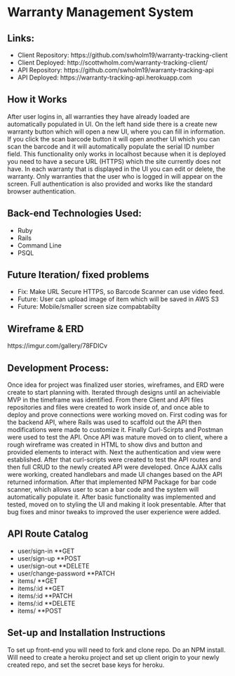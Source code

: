 <h1>Warranty Management System</h1>
<h2>Links:</h2>
<ul>
  <li>Client Repository: https://github.com/swholm19/warranty-tracking-client</li>
  <li>Client Deployed: http://scottwholm.com/warranty-tracking-client/</li>
  <li>API Repository: https://github.com/swholm19/warranty-tracking-api</li>
  <li>API Deployed: https://warranty-tracking-api.herokuapp.com</li>
</ul>

<h2>How it Works</h2>
<p>After user logins in, all warranties they have already loaded are automatically
populated in UI. On the left hand side there is a create new warranty button which
will open a new UI, where you can fill in information. If you click the scan
barcode button it will open another UI which you can scan the barcode and it will
automatically populate the serial ID number field. This functionality only works
in localhost because when it is deployed you need to have a secure URL (HTTPS)
which the site currently does not have. In each warranty that is displayed
in the UI you can edit or delete, the warranty. Only warranties that the user who
is logged in will appear on the screen. Full authentication is also provided and
works like the standard browser authentication.</p>

<h2>Back-end Technologies Used:</h2>
<ul>
  <li>Ruby</li>
  <li>Rails</li>
  <li>Command Line</li>
  <li>PSQL</li>
</ul>

<h2>Future Iteration/ fixed problems</h2>
<ul>
  <li>Fix: Make URL Secure HTTPS, so Barcode Scanner can use video feed.</li>
  <li>Future: User can upload image of item which will be saved in AWS S3</li>
  <li>Future: Mobile/smaller screen size compabtabilty</li>
</ul>

<h2>Wireframe & ERD</h2>
https://imgur.com/gallery/78FDICv

<h2>Development Process:</h2>
<p>Once idea for project was finalized user stories, wireframes, and ERD were create
to start planning with. Iterated through designs until an acheiviable MVP in the
timeframe was identified. From there Client and API files repositories and files
were created to work inside of, and once able to deploy and prove connections
were working moved on. First coding was for the backend API, where Rails was
used to scaffold out the API then modifications were made to customize it. Finally
Curl-Scirpts and Postman were used to test the API. Once API was mature moved on to
client, where a rough wireframe was created in HTML to show divs and button and
provided elements to interact with. Next the authentication and view were established.
After that curl-scripts were created to test the API routes and then full CRUD
to the newly created API were developed. Once AJAX calls were working, created
handlebars and made UI changes based on the API returned information. After that
implemented NPM Package for bar code scanner, which allows user to scan a
bar code and the system will automatically populate it. After basic functionality was
implemented and tested, moved on to styling the UI and making it look presentable.
After that bug fixes and minor tweaks to improved the user experience were
added.</p>

<h2>API Route Catalog</h2>
<ul>
  <li>user/sign-in **GET</li>
  <li>user/sign-up **POST</li>
  <li>user/sign-out **DELETE</li>
  <li>user/change-password **PATCH</li>
  <li>items/ **GET</li>
  <li>items/:id **GET</li>
  <li>items/:id **PATCH</li>
  <li>items/:id **DELETE</li>
  <li>items/ **POST</li>
</ul>

<h2>Set-up and Installation Instructions</h2>
<p>To set up front-end you will need to fork and clone repo. Do an NPM install.
Will need to create a heroku project and set up client origin to your
newly created repo, and set the secret base keys for heroku.</p>
